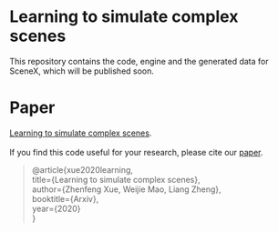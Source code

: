 # Learning to simulate complex scenes
This repository contains the code, engine and the generated data for SceneX, which will be published soon.<br>
# Paper
[Learning to simulate complex scenes](https://arxiv.org/abs/2006.14611?context=cs.CV).<br>
<br>
If you find this code useful for your research, please cite our [paper](https://arxiv.org/abs/2006.14611?context=cs.CV).<br>
>@article{xue2020learning,<br>
>title={Learning to simulate complex scenes},<br>
>author={Zhenfeng Xue, Weijie Mao, Liang Zheng},<br>
>booktitle={Arxiv},<br>
>year={2020}<br>
>}

